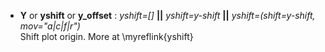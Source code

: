 - **Y** or **yshift** or **y_offset** : *yshift=[]* **||** *yshift=y-shift* **||** *yshift=(shift=y-shift, mov="a|c|f|r")*\
   Shift plot origin. More at \myreflink{yshift}